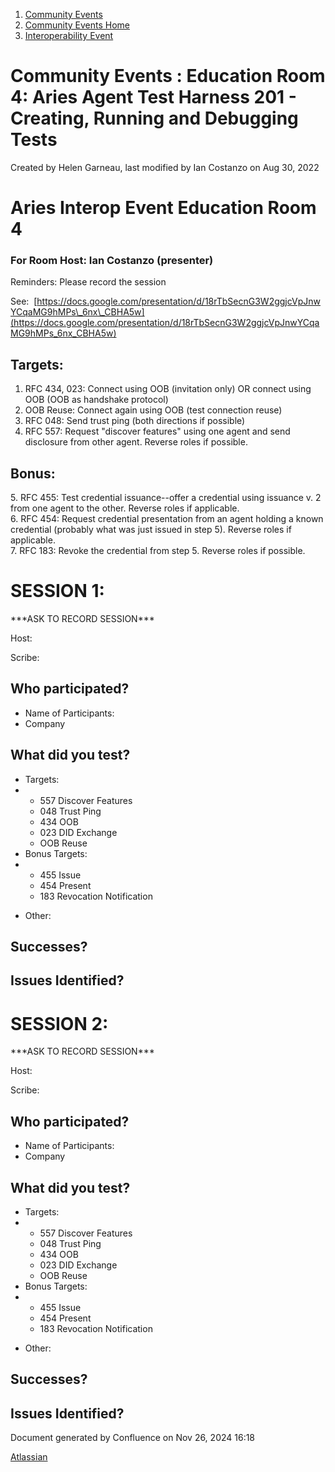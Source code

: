 1. [Community Events](index.html)
2. [Community Events Home](Community-Events-Home_21790731.html)
3. [Interoperability Event](Interoperability-Event_21793489.html)

# Community Events : Education Room 4: Aries Agent Test Harness 201 - Creating, Running and Debugging Tests

Created by Helen Garneau, last modified by Ian Costanzo on Aug 30, 2022

# Aries Interop Event Education Room 4

### For Room Host: Ian Costanzo (presenter)

Reminders: Please record the session

See:  [https://docs.google.com/presentation/d/18rTbSecnG3W2ggjcVpJnwYCqaMG9hMPs\_6nx\_CBHA5w](https://docs.google.com/presentation/d/18rTbSecnG3W2ggjcVpJnwYCqaMG9hMPs_6nx_CBHA5w)

## Targets:

1. RFC 434, 023: Connect using OOB (invitation only) OR connect using OOB (OOB as handshake protocol)
2. OOB Reuse: Connect again using OOB (test connection reuse)
3. RFC 048: Send trust ping (both directions if possible)
4. RFC 557: Request "discover features" using one agent and send disclosure from other agent. Reverse roles if possible.

## Bonus:

5\. RFC 455: Test credential issuance--offer a credential using issuance v. 2 from one agent to the other. Reverse roles if applicable.  
6\. RFC 454: Request credential presentation from an agent holding a known credential (probably what was just issued in step 5). Reverse roles if applicable.  
7\. RFC 183: Revoke the credential from step 5. Reverse roles if possible.

# SESSION 1:

\*\*\*ASK TO RECORD SESSION\*\**

Host: 

Scribe:

## Who participated?

- Name of Participants:
- Company

## What did you test?

- Targets:
- - 557 Discover Features
  - 048 Trust Ping
  - 434 OOB
  - 023 DID Exchange
  - OOB Reuse
- Bonus Targets:
- - 455 Issue
  - 454 Present
  - 183 Revocation Notification

<!--THE END-->

- Other:
  

## Successes?

## Issues Identified?

# SESSION 2:

\*\*\*ASK TO RECORD SESSION\*\**

Host: 

Scribe:

## Who participated?

- Name of Participants:
- Company

## What did you test?

- Targets:
- - 557 Discover Features
  - 048 Trust Ping
  - 434 OOB
  - 023 DID Exchange
  - OOB Reuse
- Bonus Targets:
- - 455 Issue
  - 454 Present
  - 183 Revocation Notification

<!--THE END-->

- Other:
  

## Successes?

## Issues Identified?

Document generated by Confluence on Nov 26, 2024 16:18

[Atlassian](http://www.atlassian.com/)
